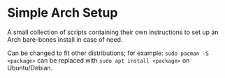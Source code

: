 # Simple Arch Setup  
A small collection of scripts containing their own instructions to set up an Arch bare-bones install in case of need.

Can be changed to fit other distributions; for example: `sudo pacman -S <package>` can be replaced with `sudo apt install <package>` on Ubuntu/Debian.
